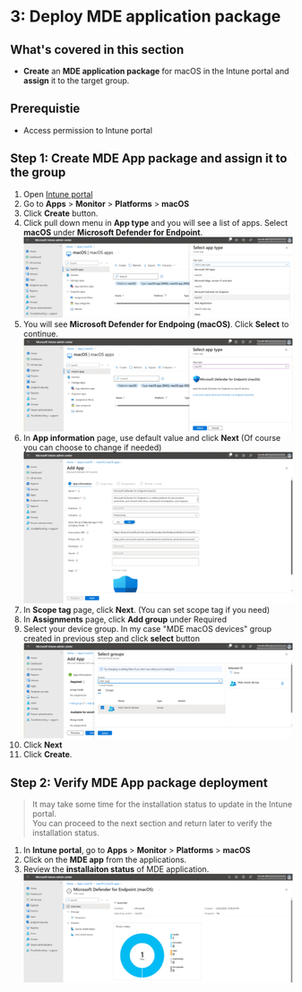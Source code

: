 # 3: Deploy MDE application package

## What's covered in this section
- **Create** an **MDE application package** for macOS in the Intune portal and **assign** it to the target group.

## Prerequistie
- Access permission to Intune portal

## Step 1: Create MDE App package and assign it to the group

1. Open [Intune portal](https://aka.ms/memac)
2. Go to **Apps** > **Monitor** > **Platforms** > **macOS**
3. Click **Create** button.
4. Click pull down menu in **App type** and you will see a list of apps. Select **macOS** under **Microsoft Defender for Endpoint**.
   ![image alt](https://github.com/yujiaoMSFT/Microsoft-Defender-For-Endpoint/blob/0c640afed88d27c95f61c2e0e4ae21f58cf786ef/Images/macOS/IntuneMDEAppPackage1.png)
6. You will see **Microsoft Defender for Endpoing (macOS)**. Click **Select** to continue.
   ![image alt](https://github.com/yujiaoMSFT/Microsoft-Defender-For-Endpoint/blob/0c640afed88d27c95f61c2e0e4ae21f58cf786ef/Images/macOS/IntuneMDEAppPackage2.png)
7. In **App information** page, use default value and click **Next** (Of course you can choose to change if needed)
   ![image alt](https://github.com/yujiaoMSFT/Microsoft-Defender-For-Endpoint/blob/0c640afed88d27c95f61c2e0e4ae21f58cf786ef/Images/macOS/IntuneMDEAppPackage3.png)
8. In **Scope tag** page, click **Next**. (You can set scope tag if you need)
9. In **Assignments** page, click **Add group** under Required
10. Select your device group. In my case "MDE macOS devices" group created in previous step and click **select** button
    ![image alt](https://github.com/yujiaoMSFT/Microsoft-Defender-For-Endpoint/blob/0c640afed88d27c95f61c2e0e4ae21f58cf786ef/Images/macOS/IntuneMDEAppPackage4.png)
11. Click **Next**
12. Click **Create**.

## Step 2: Verify MDE App package deployment

> It may take some time for the installation status to update in the Intune portal.  
> You can proceed to the next section and return later to verify the installation status.

1. In **Intune portal**, go to **Apps** > **Monitor** > **Platforms** > **macOS**
2. Click on the **MDE app** from the applications.
3. Review the **installaiton status** of MDE application.
   ![image alt](https://github.com/yujiaoMSFT/Microsoft-Defender-For-Endpoint/blob/0c640afed88d27c95f61c2e0e4ae21f58cf786ef/Images/macOS/IntuneMDEAppPackage5.png)
